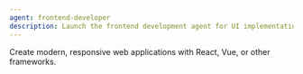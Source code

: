 ```yaml
---
agent: frontend-developer
description: Launch the frontend development agent for UI implementation
---
```


Create modern, responsive web applications with React, Vue, or other frameworks.